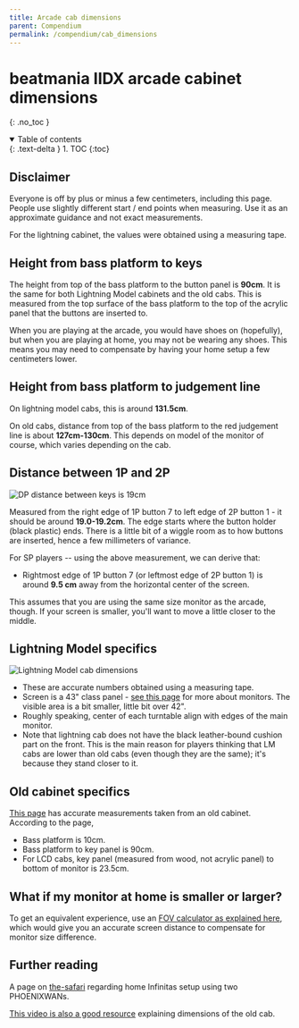 ```yaml
---
title: Arcade cab dimensions
parent: Compendium
permalink: /compendium/cab_dimensions
---
```


# beatmania IIDX arcade cabinet dimensions
{: .no_toc }

<details open markdown="block">
  <summary>
    Table of contents
  </summary>
  {: .text-delta }
1. TOC
{:toc}
</details>

## Disclaimer

Everyone is off by plus or minus a few centimeters, including this page. People use slightly different start / end points when measuring. Use it as an approximate guidance and not exact measurements.

For the lightning cabinet, the values were obtained using a measuring tape.

## Height from bass platform to keys

The height from top of the bass platform to the button panel is **90cm**. It is the same for both Lightning Model cabinets and the old cabs. This is measured from the top surface of the bass platform to the top of the acrylic panel that the buttons are inserted to.

When you are playing at the arcade, you would have shoes on (hopefully), but when you are playing at home, you may not be wearing any shoes. This means you may need to compensate by having your home setup a few centimeters lower.

## Height from bass platform to judgement line

On lightning model cabs, this is around **131.5cm**.

On old cabs, distance from top of the bass platform to the red judgement line is about **127cm-130cm**. This depends on model of the monitor of course, which varies depending on the cab.

## Distance between 1P and 2P

![DP distance between keys is 19cm](/assets/img/dp_distance.png)

Measured from the right edge of 1P button 7 to left edge of 2P button 1 - it should be around **19.0-19.2cm**. The edge starts where the button holder (black plastic) ends. There is a little bit of a wiggle room as to how buttons are inserted, hence a few millimeters of variance.

For SP players -- using the above measurement, we can derive that:

* Rightmost edge of 1P button 7 (or leftmost edge of 2P button 1) is around **9.5 cm** away from the horizontal center of the screen.

This assumes that you are using the same size monitor as the arcade, though. If your screen is smaller, you'll want to move a little closer to the middle.

## Lightning Model specifics

![Lightning Model cab dimensions](/assets/img/lm_dimensions.png)

* These are accurate numbers obtained using a measuring tape.
* Screen is a 43" class panel - [see this page](/compendium/infinitas_monitor) for more about monitors. The visible area is a bit smaller, little bit over 42".
* Roughly speaking, center of each turntable align with edges of the main monitor.
* Note that lightning cab does not have the black leather-bound cushion part on the front. This is the main reason for players thinking that LM cabs are lower than old cabs (even though they are the same); it's because they stand closer to it.

## Old cabinet specifics

[This page](http://jahhoo.ldblog.jp/archives/17971701.html) has accurate measurements taken from an old cabinet. According to the page,

* Bass platform is 10cm.
* Bass platform to key panel is 90cm.
* For LCD cabs, key panel (measured from wood, not acrylic panel) to bottom of monitor is 23.5cm.

## What if my monitor at home is smaller or larger?

To get an equivalent experience, use an [FOV calculator as explained here](/external_resources#fov-calculator), which would give you an accurate screen distance to compensate for monitor size difference.

## Further reading

A page on [the-safari](https://the-safari.com/3846) regarding home Infinitas setup using two PHOENIXWANs.

[This video is also a good resource](https://www.youtube.com/watch?v=6fDNC8ygWzE) explaining dimensions of the old cab.